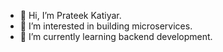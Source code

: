 - 👋 Hi, I’m Prateek Katiyar.
- 👀 I’m interested in building microservices.
- 🌱 I’m currently learning backend development.

<!---
Prateek-kn/Prateek-kn is a ✨ special ✨ repository because its `README.md` (this file) appears on your GitHub profile.
You can click the Preview link to take a look at your changes.
--->

